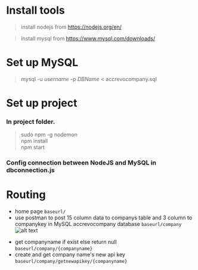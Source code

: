 # Install tools
> install nodejs from https://nodejs.org/en/

> install mysql from https://www.mysql.com/downloads/

# Set up MySQL
> mysql -u   _username_  -p   _DBName_  < accrevocompany.sql

# Set up project
### In project folder.
> sudo npm -g nodemon <br>
npm install <br>
npm start
### Config connection between NodeJS and MySQL in dbconnection.js
# Routing
- home page
` baseurl/ `
- use postman to post 15 column data to companys table and 3 column to companykey in MySQL accrevocompany database ` baseurl/company `
![alt text][logo]

[logo]: https://lh3.googleusercontent.com/9m5ud0_B6TfNclr_ZstB_vrWz-eJS7FEvZdwhGG7wOTYx-gqQpt66TgBIin2Vtl3Qls-20CixAwdcNR3PSEhTDRJ83Q0kgu1rgtIlzxqw4kmgxL2_IJLPD4_XopBUofqirDj_Dun7XBm4a5ZhWZ0JY6ngeJC4WdPUW4ViD0QA2624No6uxGY74G7A_IRBSMB8oEEOctr4iUQKMBuN4BPcYW3Ws7-wlUIQuHSd23ioH1m5_ctSvZjwdknCo1Jr65300atjKz-F6dBXvr4uvYaQF7uZIb8HnhYSn5rppF-cS4ZUhcT6MizPyG31cDRfydk_km8LB79Sir3PaGLltO01iMw84i3rdgsoXy_3xfcLJMHWbovaj5Y-1Fv8k7quffnJNJUB7cnBpKbh7462ExpAJ3xDIFJI49m-3Gz4HlW-N9lDDrnt_XimQq1juKNnznMoQ3Umfvo8oYLXMBRVjrWxp0rR9MxFvWBSkw_GMlLFPMvKYBFNg5Cp14dYwYea6Mw9bs3qsMJ49r_O1dLnuIHOExk6HV_bhUT2ST4rNEsb_Sbn0vH5k-tIWzwkyduNxxBr6xlqOYU-ulIy72S5VetLqsg4hgF4LIEepfr9Sv5liKExJuF2wqVyuhbnnZwdmTjO6GlqClVYgHR5ZEBNCpkitqwPS6IpEgAJzUR68-ljg=w1479-h731-no "Logo Title Text 2"                                      
- get companyname if exist else return null ` baseurl/company/{companyname} `             
- create and get company name's new api key ` baseurl/company/getnewapikey/{companyname} `

